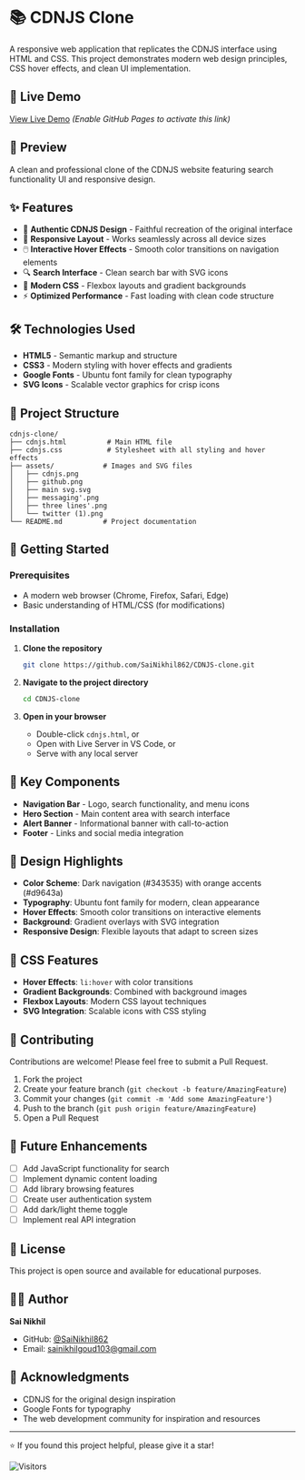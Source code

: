 # 📚 CDNJS Clone

A responsive web application that replicates the CDNJS interface using HTML and CSS. This project demonstrates modern web design principles, CSS hover effects, and clean UI implementation.

## 🚀 Live Demo

[View Live Demo](https://sainikhil862.github.io/CDNJS-clone/) *(Enable GitHub Pages to activate this link)*

## 📸 Preview

A clean and professional clone of the CDNJS website featuring search functionality UI and responsive design.

## ✨ Features

- 🎨 **Authentic CDNJS Design** - Faithful recreation of the original interface
- 📱 **Responsive Layout** - Works seamlessly across all device sizes
- 🖱️ **Interactive Hover Effects** - Smooth color transitions on navigation elements
- 🔍 **Search Interface** - Clean search bar with SVG icons
- 🎯 **Modern CSS** - Flexbox layouts and gradient backgrounds
- ⚡ **Optimized Performance** - Fast loading with clean code structure

## 🛠️ Technologies Used

- **HTML5** - Semantic markup and structure
- **CSS3** - Modern styling with hover effects and gradients
- **Google Fonts** - Ubuntu font family for clean typography
- **SVG Icons** - Scalable vector graphics for crisp icons

## 📁 Project Structure

```
cdnjs-clone/
├── cdnjs.html          # Main HTML file
├── cdnjs.css           # Stylesheet with all styling and hover effects
├── assets/            # Images and SVG files
│   ├── cdnjs.png
│   ├── github.png
│   ├── main svg.svg
│   ├── messaging'.png
│   ├── three lines'.png
│   └── twitter (1).png
└── README.md          # Project documentation
```

## 🚀 Getting Started

### Prerequisites
- A modern web browser (Chrome, Firefox, Safari, Edge)
- Basic understanding of HTML/CSS (for modifications)

### Installation

1. **Clone the repository**
   ```bash
   git clone https://github.com/SaiNikhil862/CDNJS-clone.git
   ```

2. **Navigate to the project directory**
   ```bash
   cd CDNJS-clone
   ```

3. **Open in your browser**
   - Double-click `cdnjs.html`, or
   - Open with Live Server in VS Code, or
   - Serve with any local server

## 🎯 Key Components

- **Navigation Bar** - Logo, search functionality, and menu icons
- **Hero Section** - Main content area with search interface
- **Alert Banner** - Informational banner with call-to-action
- **Footer** - Links and social media integration

## 🎨 Design Highlights

- **Color Scheme**: Dark navigation (#343535) with orange accents (#d9643a)
- **Typography**: Ubuntu font family for modern, clean appearance
- **Hover Effects**: Smooth color transitions on interactive elements
- **Background**: Gradient overlays with SVG integration
- **Responsive Design**: Flexible layouts that adapt to screen sizes

## 🔧 CSS Features

- **Hover Effects**: `li:hover` with color transitions
- **Gradient Backgrounds**: Combined with background images
- **Flexbox Layouts**: Modern CSS layout techniques
- **SVG Integration**: Scalable icons with CSS styling

## 🤝 Contributing

Contributions are welcome! Please feel free to submit a Pull Request.

1. Fork the project
2. Create your feature branch (`git checkout -b feature/AmazingFeature`)
3. Commit your changes (`git commit -m 'Add some AmazingFeature'`)
4. Push to the branch (`git push origin feature/AmazingFeature`)
5. Open a Pull Request

## 📝 Future Enhancements

- [ ] Add JavaScript functionality for search
- [ ] Implement dynamic content loading
- [ ] Add library browsing features
- [ ] Create user authentication system
- [ ] Add dark/light theme toggle
- [ ] Implement real API integration

## 📄 License

This project is open source and available for educational purposes.

## 👨‍💻 Author

**Sai Nikhil**
- GitHub: [@SaiNikhil862](https://github.com/SaiNikhil862)
- Email: sainikhilgoud103@gmail.com

## 🙏 Acknowledgments

- CDNJS for the original design inspiration
- Google Fonts for typography
- The web development community for inspiration and resources

---

⭐ If you found this project helpful, please give it a star!

![Visitors](https://visitor-badge.laobi.icu/badge?page_id=SaiNikhil862.CDNJS-clone)
